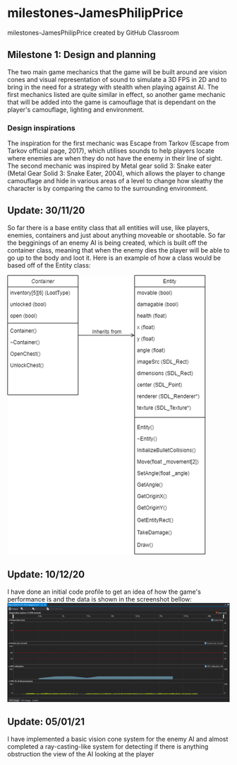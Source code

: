 # milestones-JamesPhilipPrice
milestones-JamesPhilipPrice created by GitHub Classroom
## Milestone 1: Design and planning
The two main game mechanics that the game will be built around are vision cones and visual representation of sound to simulate a 3D FPS in 2D and to bring in the need for a strategy with stealth when playing against AI. The first mechanics listed are quite similar in effect, so another game mechanic that will be added into the game is camouflage that is dependant on the player's camouflage, lighting and environment.

### Design inspirations
The inspiration for the first mechanic was Escape from Tarkov (Escape from Tarkov official page, 2017), which utilises sounds to help players locate where enemies are when they do not have the enemy in their line of sight.
The second mechanic was inspired by Metal gear solid 3: Snake eater (Metal Gear Solid 3: Snake Eater, 2004), which allows the player to change camouflage and hide in various areas of a level to change how sleathy the character is by comparing the camo to the surrounding environment.

## Update: 30/11/20
So far there is a base entity class that all entities will use, like players, enemies, containers and just about anything moveable or shootable.
So far the begginings of an enemy AI is being created, which is built off the container class, meaning that when the enemy dies the player will be able to go up to the body and loot it.
Here is an example of how a class would be based off of the Entity class:

<img src="Documentation_assets/diagrams/class.png?raw=true"/>

## Update: 10/12/20
I have done an initial code profile to get an idea of how the game's performance is and the data is shown in the screenshot bellow:
<img src="Documentation_assets/diagrams/codeProfile1.png?raw=true"/>

## Update: 05/01/21
I have implemented a basic vision cone system for the enemy AI and almost completed a ray-casting-like system for detecting if there is anything obstruction the view of the AI looking at the player
